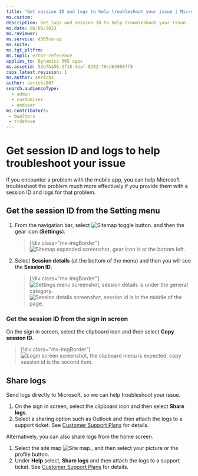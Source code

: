 ```yaml
---
title: "Get session ID and logs to help troubleshoot your issue | MicrosoftDocs"
ms.custom:
description: Get logs and session ID to help troubleshoot your issue.
ms.date: 06/05/2023
ms.reviewer:
ms.service: d365ce-op
ms.suite:
ms.tgt_pltfrm:
ms.topic: error-reference
applies_to: Dynamics 365 apps
ms.assetid: 55e7ba56-2f18-4eaf-8282-70cd639887f8
caps.latest.revision: 1
ms.author: sericks
author: sericks007
search.audienceType:
  - admin
  - customizer
  - enduser
ms.contributors:
 - bwalters
 - trdehove
---
```

# Get session ID and logs to help troubleshoot your issue

If you encounter a problem with the mobile app, you can help Microsoft troubleshoot the problem much more effectively if you provide them with a session ID and logs for that problem.

## Get the session ID from the Setting menu

1. From the navigation bar, select ![Sitemap toggle button.](media/sitemap-button.png "Sitemap toggle button") and then the gear icon (**Settings**).

   > [!div class="mx-imgBorder"]
   > ![Sitemap expanded screenshot, gear icon is at the bottom left.](media/sessionid-uci-step-1.png)

2. Select **Session details** (at the bottom of the menu) and then you will see the **Session ID**.

   > [!div class="mx-imgBorder"]
   > ![Settings menu screenshot, session details is under the general category.](media/sessionid-uci-step-2.png)
   > ![Session details screenshot, session id is in the middle of the page.](media/sessionid-uci-step-3.png)

### Get the session ID from the sign in screen

On the sign in screen, select the clipboard icon and then select **Copy session ID**.

   > [!div class="mx-imgBorder"]
   > ![Login screen screenshot, the clipboard menu is expected, copy session id is the second item.](media/sessionid-login-step.jpg)


## Share logs

Send logs directly to Microsoft, so we can help troubleshoot your issue.

1. On the sign in screen, select the clipboard icon and then select **Share logs**.
2. Select a sharing option such as Outlook and then attach the logs to a support ticket. See [Customer Support Plans](https://dynamics.microsoft.com/support/) for details.

Alternatively, you can also share logs from the home screen.

1. Select the site map ![Site map.](media/d365_mobile_sitemap_icon.png "Site map"), and then select your picture or the profile button.
2. Under **Help** select, **Share logs** and then attach the logs to a support ticket. See [Customer Support Plans](https://dynamics.microsoft.com/support/) for details.
   
